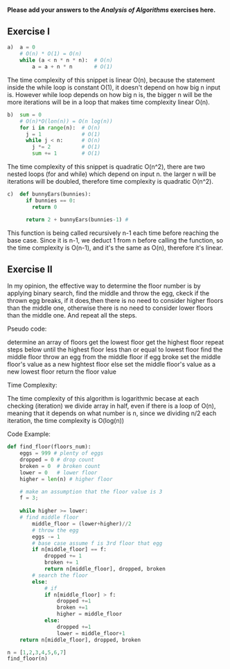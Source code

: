 #### Please add your answers to the ***Analysis of  Algorithms*** exercises here.

## Exercise I

```python
a)  a = 0
    # O(n) * O(1) = O(n)
    while (a < n * n * n):  # O(n)
        a = a + n * n       # O(1)
```

The time complexity of this snippet is linear O(n), because the statement inside the while loop is constant O(1), it doesn't depend on how big n input is. However while loop depends on how big n is, the bigger n will be the more iterations will be in a loop that makes time complexity linear O(n).


```python
b)  sum = 0
    # O(n)*O(lon(n)) = O(n log(n))
    for i in range(n):  # O(n)
      j = 1             # O(1)
      while j < n:      # O(n)
        j *= 2          # O(1)
        sum += 1        # O(1)
```

The time complexity of this snippet is quadratic O(n^2), there are two nested loops (for and while) which depend on input n. the larger n will be iterations will be doubled, therefore time complexity is quadratic O(n^2).


```python
c)  def bunnyEars(bunnies):
      if bunnies == 0:
        return 0

      return 2 + bunnyEars(bunnies-1) # 
```

This function is being called recursively n-1 each time before reaching the base case. Since it is n-1, we deduct 1 from n before calling the function, so the time complexity is O(n-1), and it's the same as O(n), therefore it's linear. 


## Exercise II


In my opinion, the effective way to determine the floor number is by applying binary search, find the middle and throw the egg, ckeck if the thrown egg breaks, if it does,then there is no need to consider higher floors than the middle one, otherwise there is no need to consider lower floors than the middle one. And repeat all the steps.  

Pseudo code: 

determine an array of floors
get the lowest floor
get the highest floor
repeat steps below until the highest floor less than or equal to lowest floor
    find the middle floor
    throw an egg from the middle floor
    if egg broke
        set the middle floor's value as a new hightest floor
    else
        set the middle floor's value as a new lowest floor 
return the floor value

Time Complexity:

The time complexity of this algorithm is logarithmic becase at each checking (iteration) we divide array in half, even if there is a loop of O(n), meaning that it depends on what number is n, since we dividing n/2 each iteration, the time complexity is O(log(n))

Code Example:

```python
def find_floor(floors_num):
    eggs = 999 # plenty of eggs
    dropped = 0 # drop count
    broken = 0  # broken count
    lower = 0   # lower floor
    higher = len(n) # higher floor

    # make an assumption that the floor value is 3 
    f = 3; 
    
    while higher >= lower:
    # find middle floor
        middle_floor = (lower+higher)//2
        # throw the egg
        eggs -= 1
        # base case assume f is 3rd floor that egg 
        if n[middle_floor] == f:
            dropped += 1
            broken += 1
            return n[middle_floor], dropped, broken
        # search the floor
        else:
            # if 
            if n[middle_floor] > f:
                dropped +=1
                broken +=1
                higher = middle_floor
            else:
                dropped +=1
                lower = middle_floor+1
    return n[middle_floor], dropped, broken

n = [1,2,3,4,5,6,7]  
find_floor(n) 
```

    
    
    
